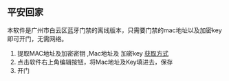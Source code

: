 
## 平安回家

本软件是广州市白云区蓝牙门禁的离线版本，只需要门禁的mac地址以及加密key即可开门，无需网络。

1. 提取MAC地址及加密密钥 ,Mac地址及 加密key [获取方式](extract.md)
2. 点击软件右上角编辑按钮，将Mac地址及Key填进去，保存
3. 开门

